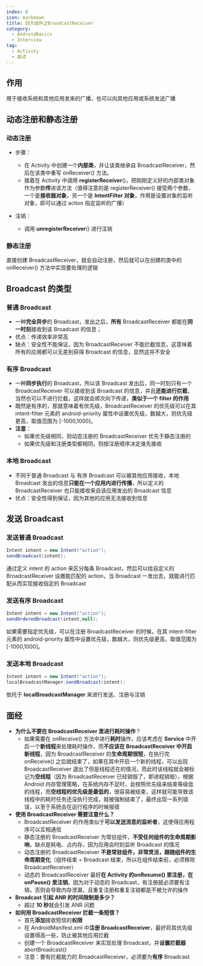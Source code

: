 ```yaml
---
index: 8
icon: markdown
title: 四大组件之BroadcastReceiver
category:
  - AndroidBasics
  - Interview
tag:
  - Activity
  - 面试
---
```


## 作用

用于接收系统和其他应用发来的广播，也可以向其他应用或系统发送广播

## 动态注册和静态注册

### 动态注册

- 步骤：
  - 在 Activity 中创建一个**内部类**，并让该类继承自 BroadcastReceiver，然后在该类中重写 onReceiver() 方法。
  - 接着在 Activity 中调用 **registerReceiver**()，把刚刚定义好的内部类对象作为参数**传**进该方法（值得注意的是 registerReceiver() 接受两个参数，一个是**接收器对象**，另一个是 **IntentFilter 对象**，作用是设置对象的监听对象，即可以通过 action 指定监听的广播）

- 注销：
  - 调用 **unregisterReceiver**() 进行注销

### 静态注册

直接创建 BroadcastReceiver，就会自动注册，然后就可以在创建的类中的 onReceiver() 方法中实现要处理的逻辑

## Broadcast 的类型

### 普通 Broadcast

- 一种**完全异步**的 Broadcast，发出之后，**所有** BroadcastReceiver 都能在**同一时刻**接收到该 Broadcast 的信息；
- 优点：传递效率非常高
- 缺点：安全性不能保证，因为 BroadcastReceiver 不能拦截信息，这意味着所有的应用都可以无差别获得 Broadcast 的信息，显然这并不安全

### 有序 Broadcast

- 一种**同步执行**的 Broadcast，所以该 Broadcast 发出后，同一时刻只有一个 BroadcastReceiver 可以接收到该 Broadcast 的信息，并且**还能进行拦截**，当然也可以不进行拦截，这样就会顺次向下传递，**类似于一个 filter 的作用**
- 既然是有序的，那就意味着有优先级，BroadcastReceiver 的优先级可以在其 intent-filter 元素的 android-priority 属性中设置优先级，数越大，则优先级更高，取值范围为 [-1000,1000]。
- **注意**：
  - 如果优先级相同，则动态注册的 BroadcastReceiver 优先于静态注册的
  - 如果优先级和注册类型都相同，则按注册顺序决定谁先接收

### 本地 Broadcast

- 不同于普通 Broadcast 与 有序 Broadcast 可以被其他应用接收，本地 Broadcast 发出的信息**只能在一个应用内进行传播**，所以定义的 BroadcastReceiver 也只能接收来自该应用发出的 Broadcast 信息
- 优点：安全性得到保证，因为其他的应用无法接收到信息

## 发送 Broadcast

### 发送普通 Broadcast

```java
Intent intent = new Intent("action");
sendBroadcast(intent);
```

通过定义 intent 的 action 来区分每条 Broadcast，然后可以给自定义的 BroadcastReceiver 设置能匹配的 action，当 Broadcast 一发出去，就能进行匹配从而实现接收指定的 Broadcast

### 发送有序 Broadcast

```java
Intent intent = new Intent("action");
sendOrderedBroadcast(intent,null);
```

如果需要指定优先级，可以在注册 BroadcastReceiver 的时候，在其 intent-filter 元素的 android-priority 属性中设置优先级，数越大，则优先级更高，取值范围为 [-1000,1000]。

### 发送本地 Broadcast

```java
Intent intent = new Intent("action");
localBroadcastManager.sendBroadcast(intent);
```

依托于 **localBroadcastManager** 来进行发送、注册与注销

## 面经

- **为什么不要在 BroadcastReceiver 里进行耗时操作**？
  - 如果需要在 onReceive() 方法中进行**耗时**操作，应该考虑在 **Service** 中开启一个**新线程**来处理耗时操作，而**不应该在 BroadcastReceiver 中开启新线程**，因为 BroadcastReceiver 的**生命周期很短**，在执行完 onReceive() 之后就结束了，如果在其中开启一个新的线程，可以出现 BroadcastReceiver 退出了但是线程还在的情况，而此时该线程就会被标记为**空线程**（因为 BroadcastReceiver 已经销毁了，即进程销毁），根据 Android 内存管理策略，在系统内存不足时，会按照优先级来结束等级低的线程，而**空线程的优先级是最低的**，很容易被结束，这样就可能导致该线程中的耗时任务还没执行完成，就被强制结束了，最终出现一系列错误，以至于系统会在运行程序的时候报错
- **使用 BroadcastReceiver 需要注意什么？**
  - BroadcastReceiver 的作用类似于**可以发送消息的监听者**，这使得应用程序可以互相通信
  - 静态注册的 BroadcastReceiver 为常驻组件，**不受任何组件的生命周期影响**，缺点是耗电、占内存，因为应用会时刻监听 Broadcast 的情况
  - 动态注册的 BroadcastReceiver **不是常驻组件，非常灵活，跟随组件的生命周期变化**（组件结束 = Broadcast 结束，所以在组件结束前，必须移除 BroadcastReceiver）
  - 动态的 BroadcastReceiver 最好**在 Activity 的onResume() 里注册，在 onPause() 里注销**。因为对于动态的 Broadcast，有注册就必须要有注销，否则会导致内存泄漏，且重复注册和重复注销都是不被允许的操作
- **Broadcast 引起 ANR 的时间限制是多少？**
  - 超过 **10 秒**就会引发 ANR 问题
- **如何用 BroadcastReceiver 拦截一条短信？**
  - 首先**添加**接收短信的**权限**
  - 在 AndroidManifest.xml 中**注册 BroadcastReceiver**，最好将其优先级设置得高一些，防止被其他应用拦截
  - 创建一个 BroadcastReceiver 来实现处理 Broadcast，并**设置拦截器** abortBroadcast()
  - 注意：要有拦截能力的 BroadcastReceiver，必须要为**有序** Broadcast